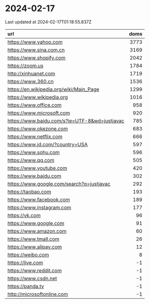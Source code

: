 # 2024-02-17

<!-- BEGIN -->
Last updated at 2024-02-17T01:18:55.837Z

url | doms
:- | -:
https://www.yahoo.com | 3773
https://www.sina.com.cn | 3169
https://www.shopify.com | 2042
https://zoom.us | 1784
http://xinhuanet.com | 1719
https://www.360.cn | 1536
https://en.wikipedia.org/wiki/Main_Page | 1299
https://www.wikipedia.org | 1016
https://www.office.com | 958
https://www.microsoft.com | 920
https://www.baidu.com/s?ie=UTF-8&wd=justjavac | 785
https://www.okezone.com | 683
https://www.netflix.com | 666
https://www.jd.com/?country=USA | 597
https://www.sohu.com | 596
https://www.qq.com | 505
https://www.youtube.com | 420
https://www.baidu.com | 302
https://www.google.com/search?q=justjavac | 292
https://taobao.com | 193
https://www.facebook.com | 189
https://www.instagram.com | 177
https://vk.com | 96
https://www.google.com | 91
https://www.amazon.com | 60
https://www.tmall.com | 26
https://www.alipay.com | 12
https://weibo.com | 8
https://live.com | -1
https://www.reddit.com | -1
https://www.csdn.net | -1
https://panda.tv | -1
http://microsoftonline.com | -1
<!-- END -->
